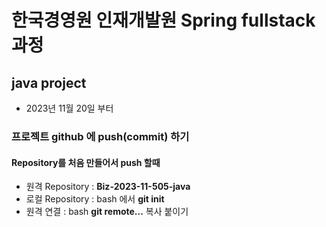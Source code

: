 # 한국경영원 인재개발원 Spring fullstack 과정

## java project
- 2023년 11월 20일 부터

### 프로젝트 github 에 push(commit) 하기
#### Repository를 처음 만들어서 push 할때
- 원격 Repository : **Biz-2023-11-505-java**
- 로컬 Repository : bash 에서 **git init**
- 원격 연결 : bash **git remote...** 복사 붙이기